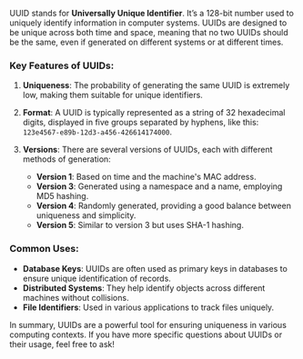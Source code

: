 UUID stands for **Universally Unique Identifier**. It’s a 128-bit number used to uniquely identify information in computer systems. UUIDs are designed to be unique across both time and space, meaning that no two UUIDs should be the same, even if generated on different systems or at different times.

### Key Features of UUIDs:

1. **Uniqueness**: The probability of generating the same UUID is extremely low, making them suitable for unique identifiers.

2. **Format**: A UUID is typically represented as a string of 32 hexadecimal digits, displayed in five groups separated by hyphens, like this: `123e4567-e89b-12d3-a456-426614174000`.

3. **Versions**: There are several versions of UUIDs, each with different methods of generation:
   - **Version 1**: Based on time and the machine's MAC address.
   - **Version 3**: Generated using a namespace and a name, employing MD5 hashing.
   - **Version 4**: Randomly generated, providing a good balance between uniqueness and simplicity.
   - **Version 5**: Similar to version 3 but uses SHA-1 hashing.

### Common Uses:

- **Database Keys**: UUIDs are often used as primary keys in databases to ensure unique identification of records.
- **Distributed Systems**: They help identify objects across different machines without collisions.
- **File Identifiers**: Used in various applications to track files uniquely.

In summary, UUIDs are a powerful tool for ensuring uniqueness in various computing contexts. If you have more specific questions about UUIDs or their usage, feel free to ask!
